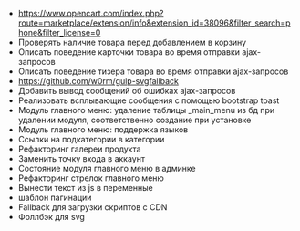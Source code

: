 * https://www.opencart.com/index.php?route=marketplace/extension/info&extension_id=38096&filter_search=phone&filter_license=0
* Проверять наличие товара перед добавлением в корзину
* Описать поведение карточки товара во время отправки ajax-запросов
* Описать поведение тизера товара во время отправки ajax-запросов
* https://github.com/w0rm/gulp-svgfallback
* Добавить вывод сообщений об ошибках ajax-запросов
* Реализовать всплывающие сообщения с помощью bootstrap toast
* Модуль главного меню: удаление таблицы _main_menu из бд при удалении модуля, соответственно создание при установке
* Модуль главного меню: поддержка языков
* Ссылки на подкатегории  в категории
* Рефакторинг галереи продукта
* Заменить точку входа в аккаунт
* Состояние модуля главного меню в админке
* Рефакторинг стрелок главного меню
* Вынести текст из js в переменные
* шаблон пагинации
* Fallback для загрузки скриптов с CDN
* Фоллбэк для svg
